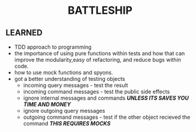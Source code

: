 <h1 align="center" >
 BATTLESHIP
</h1>

<h2 >
 LEARNED
</h2>

- TDD approach to programming
- the importance of using pure functions within tests and how that can improve the modularity,easy of refactoring, and reduce bugs within code.
- how to use mock functions and spyons.
- got a better understanding of testing objects
  - incoming query messages - test the result
  - incoming command messages - test the public side effects
  - ignore internal messages and commands **_UNLESS ITS SAVES YOU TIME AND MONEY_**
  - ignore outgoing query messages
  - outgoing command messages - test if the other object recieved the command **_THIS REQUIRES MOCKS_**
